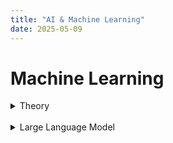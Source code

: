 ```yaml
---
title: "AI & Machine Learning"
date: 2025-05-09
---
```


Machine Learning
======
<details><summary>Theory</summary>
<br>

[Supervised Learning EP1 - A Recap of Classical ML Models](/posts/2023-7-14-ml/) 
<br>

[Supervised Learning EP2 - Walk through Deep Learning Models](/posts/2023-10-10-dl/)
<br>

[Generative AI - Varience Autoencoder](/posts/2023-12-31-vae/)
<br>

[Generative AI - Diffusion Probabilistic Models](/posts/2024-3-14-ddpm/)
<br>

</details>
<br>

<details><summary>Large Language Model</summary>
<br>

[Local Chatbot - talk with LLMs locally](/posts/2024-4-4-chatbot/)
<br>

[LLMs Inference speed up EP1 - kv cache](/posts/2024-5-30-kvcache/)
<br>

<!-- [LLM Agent - tool/function calling/MCP](/posts/2023-12-31-vae/)
<br>

[Retrieval-Augmented Generation](/posts/2023-12-31-vae/)
<br> -->

</details>
<br>


